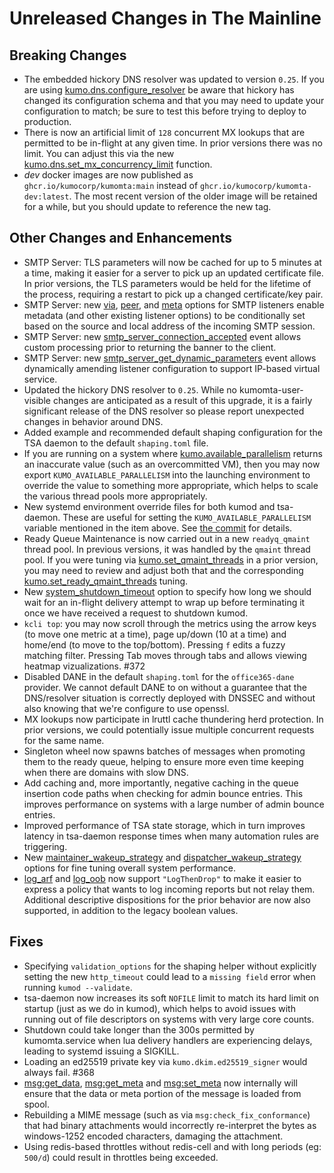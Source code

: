 # Unreleased Changes in The Mainline

## Breaking Changes
* The embedded hickory DNS resolver was updated to version `0.25`.
  If you are using
  [kumo.dns.configure_resolver](../reference/kumo.dns/configure_resolver.md) be
  aware that hickory has changed its configuration schema and that you may need
  to update your configuration to match; be sure to test this before trying to
  deploy to production.
* There is now an artificial limit of `128` concurrent MX lookups that are
  permitted to be in-flight at any given time. In prior versions there was
  no limit. You can adjust this via the new
  [kumo.dns.set_mx_concurrency_limit](../reference/kumo.dns/set_mx_concurrency_limit.md)
  function.
* *dev* docker images are now published as `ghcr.io/kumocorp/kumomta:main`
  instead of `ghcr.io/kumocorp/kumomta-dev:latest`. The most recent version
  of the older image will be retained for a while, but you should
  update to reference the new tag.

## Other Changes and Enhancements

* SMTP Server: TLS parameters will now be cached for up to 5 minutes at
  a time, making it easier for a server to pick up an updated certificate
  file. In prior versions, the TLS parameters would be held for the lifetime
  of the process, requiring a restart to pick up a changed certificate/key
  pair.
* SMTP Server: new [via](../reference/kumo/start_esmtp_listener/via.md),
  [peer](../reference/kumo/start_esmtp_listener/peer.md), and
  [meta](../reference/kumo/start_esmtp_listener/meta.md) options for
  SMTP listeners enable metadata (and other existing listener options) to
  be conditionally set based on the source and local address of the
  incoming SMTP session.
* SMTP Server: new
  [smtp_server_connection_accepted](../reference/events/smtp_server_connection_accepted.md)
  event allows custom processing prior to returning the banner to the client.
* SMTP Server: new
  [smtp_server_get_dynamic_parameters](../reference/events/smtp_server_get_dynamic_parameters.md)
  event allows dynamically amending listener configuration to support IP-based
  virtual service.
* Updated the hickory DNS resolver to `0.25`. While no kumomta-user-visible
  changes are anticipated as a result of this upgrade, it is a fairly
  significant release of the DNS resolver so please report unexpected
  changes in behavior around DNS.
* Added example and recommended default shaping configuration for the
  TSA daemon to the default `shaping.toml` file.
* If you are running on a system where
  [kumo.available_parallelism](../reference/kumo/available_parallelism.md)
  returns an inaccurate value (such as an overcommitted VM), then you may
  now export `KUMO_AVAILABLE_PARALLELISM` into the launching environment to
  override the value to something more appropriate, which helps to scale
  the various thread pools more appropriately.
* New systemd environment override files for both kumod and tsa-daemon.  These
  are useful for setting the `KUMO_AVAILABLE_PARALLELISM` variable mentioned in
  the item above. See [the
  commit](https://github.com/KumoCorp/kumomta/commit/f8bbacba541375e0be2d2ac355f4c109826c0700)
  for details.
* Ready Queue Maintenance is now carried out in a new `readyq_qmaint` thread
  pool. In previous versions, it was handled by the `qmaint` thread pool.  If
  you were tuning via
  [kumo.set_qmaint_threads](../reference/kumo/set_qmaint_threads.md) in a prior
  version, you may need to review and adjust both that and the corresponding
  [kumo.set_ready_qmaint_threads](../reference/kumo/set_ready_qmaint_threads.md)
  tuning.
* New
  [system_shutdown_timeout](../reference/kumo/make_egress_path/system_shutdown_timeout.md)
  option to specify how long we should wait for an in-flight delivery attempt
  to wrap up before terminating it once we have received a request to shutdown
  kumod.
* `kcli top`: you may now scroll through the metrics using the arrow keys
  (to move one metric at a time), page up/down (10 at a time) and home/end
  (to move to the top/bottom). Pressing `f` edits a fuzzy matching filter.
  Pressing Tab moves through tabs and allows viewing heatmap vizualizations.
  #372
* Disabled DANE in the default `shaping.toml` for the `office365-dane` provider.
  We cannot default DANE to on without a guarantee that the DNS/resolver
  situation is correctly deployed with DNSSEC and without also knowing that
  we're configure to use openssl.
* MX lookups now participate in lruttl cache thundering herd protection.
  In prior versions, we could potentially issue multiple concurrent requests
  for the same name.
* Singleton wheel now spawns batches of messages when promoting them to
  the ready queue, helping to ensure more even time keeping when there are
  domains with slow DNS.
* Add caching and, more importantly, negative caching in the queue insertion
  code paths when checking for admin bounce entries. This improves performance
  on systems with a large number of admin bounce entries.
* Improved performance of TSA state storage, which in turn improves
  latency in tsa-daemon response times when many automation rules are triggering.
* New
  [maintainer_wakeup_strategy](../reference/kumo/make_egress_path/maintainer_wakeup_strategy.md)
  and
  [dispatcher_wakeup_strategy](../reference/kumo/make_egress_path/dispatcher_wakeup_strategy.md)
  options for fine tuning overall system performance.
* [log_arf](../reference/kumo/make_listener_domain/log_arf.md) and
  [log_oob](../reference/kumo/make_listener_domain/log_oob.md) now support
  `"LogThenDrop"` to make it easier to express a policy that wants to log
  incoming reports but not relay them. Additional descriptive dispositions for
  the prior behavior are now also supported, in addition to the legacy boolean
  values.

## Fixes

* Specifying `validation_options` for the shaping helper without explicitly
  setting the new `http_timeout` could lead to a `missing field` error when
  running `kumod --validate`.
* tsa-daemon now increases its soft `NOFILE` limit to match its hard limit
  on startup (just as we do in kumod), which helps to avoid issues with
  running out of file descriptors on systems with very large core counts.
* Shutdown could take longer than the 300s permitted by kumomta.service
  when lua delivery handlers are experiencing delays, leading to systemd
  issuing a SIGKILL.
* Loading an ed25519 private key via `kumo.dkim.ed25519_signer` would always
  fail. #368
* [msg:get_data](../reference/message/get_data.md),
  [msg:get_meta](../reference/message/get_meta.md) and
  [msg:set_meta](../reference/message/set_meta.md) now internally will ensure
  that the data or meta portion of the message is loaded from spool.
* Rebuilding a MIME message (such as via `msg:check_fix_conformance`) that had
  binary attachments would incorrectly re-interpret the bytes as windows-1252
  encoded characters, damaging the attachment.
* Using redis-based throttles without redis-cell and with long periods (eg: `500/d`)
  could result in throttles being exceeded.

